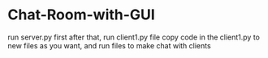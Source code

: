 # Chat-Room-with-GUI
run server.py first
after that, run client1.py file
copy code in the client1.py to new files as you want, and run files to make chat with clients
